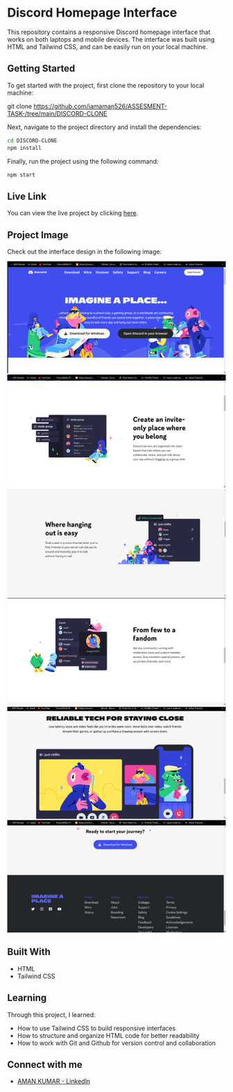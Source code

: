 # Discord Homepage Interface

This repository contains a responsive Discord homepage interface that works on both laptops and mobile devices. The interface was built using HTML and Tailwind CSS, and can be easily run on your local machine.

## Getting Started

To get started with the project, first clone the repository to your local machine:

git clone https://github.com/iamaman526/ASSESMENT-TASK-/tree/main/DISCORD-CLONE

Next, navigate to the project directory and install the dependencies:

```bash
cd DISCORD-CLONE
npm install
```

Finally, run the project using the following command:

```bash
npm start
```

## Live Link

You can view the live project by clicking [here](https://serene-lebkuchen-e4f9b5.netlify.app/).

## Project Image

Check out the interface design in the following image:

![screenshot 1](https://github.com/iamaman526/ASSESMENT-TASK-/blob/main/DISCORD-CLONE/images/Assets/Screenshot%20from%202023-04-07%2002-41-06.png)
![screenshot 2](https://github.com/iamaman526/ASSESMENT-TASK-/blob/main/DISCORD-CLONE/images/Assets/Screenshot%20from%202023-04-07%2002-41-29.png)
![screenshot 3](https://github.com/iamaman526/ASSESMENT-TASK-/blob/main/DISCORD-CLONE/images/Assets/Screenshot%20from%202023-04-07%2002-41-44.png)
![screenshot 4](https://github.com/iamaman526/ASSESMENT-TASK-/blob/main/DISCORD-CLONE/images/Assets/Screenshot%20from%202023-04-07%2002-41-57.png)
![screenshot 5](https://github.com/iamaman526/ASSESMENT-TASK-/blob/main/DISCORD-CLONE/images/Assets/Screenshot%20from%202023-04-07%2002-42-14.png)
![screenshot 6](https://github.com/iamaman526/ASSESMENT-TASK-/blob/main/DISCORD-CLONE/images/Assets/Screenshot%20from%202023-04-07%2002-42-34.png)

## Built With

- HTML
- Tailwind CSS

## Learning

Through this project, I learned:

- How to use Tailwind CSS to build responsive interfaces
- How to structure and organize HTML code for better readability
- How to work with Git and Github for version control and collaboration

## Connect with me

- [AMAN KUMAR - Linkedln](https://www.linkedin.com/in/aman-kumar-9594661a7/)
